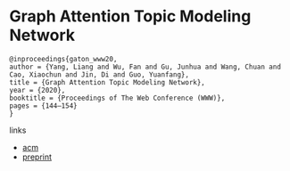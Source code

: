 # Graph Attention Topic Modeling Network

```
@inproceedings{gaton_www20,
author = {Yang, Liang and Wu, Fan and Gu, Junhua and Wang, Chuan and Cao, Xiaochun and Jin, Di and Guo, Yuanfang},
title = {Graph Attention Topic Modeling Network},
year = {2020},
booktitle = {Proceedings of The Web Conference (WWW)},
pages = {144–154}
}
```

links
- [acm](https://dl.acm.org/doi/abs/10.1145/3366423.3380102)
- [preprint](https://yangliang.github.io/pdf/www20.pdf)
